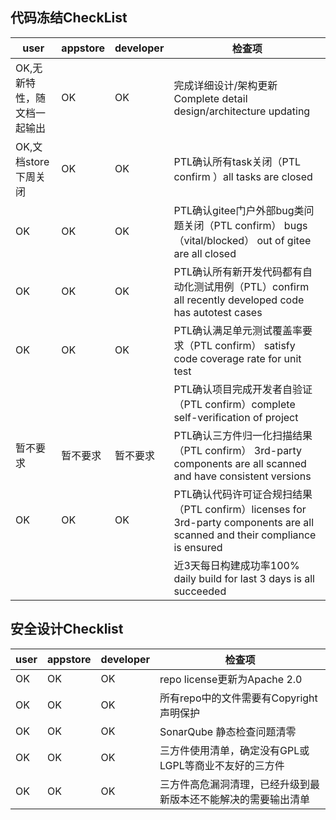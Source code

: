 ## 代码冻结CheckList

|user|appstore|developer|检查项|
|---|---|---|---|
|OK,无新特性，随文档一起输出 | OK | OK  |  完成详细设计/架构更新Complete detail design/architecture updating  |
|OK,文档store下周关闭 | OK  |  OK |  PTL确认所有task关闭（PTL confirm ）all tasks are closed  |
| OK  | OK  | OK |  PTL确认gitee门户外部bug类问题关闭（PTL confirm） bugs（vital/blocked） out of gitee are all closed |
|OK   | OK  | OK  |  PTL确认所有新开发代码都有自动化测试用例（PTL）confirm all recently developed code has autotest cases  |
|OK   | OK  | OK  |  PTL确认满足单元测试覆盖率要求（PTL confirm） satisfy code coverage rate for unit test   |
|   |   |   |  PTL确认项目完成开发者自验证（PTL confirm）complete self-verification of project   |
|暂不要求   | 暂不要求  | 暂不要求  |  PTL确认三方件归一化扫描结果（PTL confirm） 3rd-party components  are all scanned and have consistent versions   |
| OK  | OK  | OK  |  PTL确认代码许可证合规扫结果（PTL confirm）licenses for 3rd-party components are all scanned and their compliance is ensured  |
|   |   |   |  近3天每日构建成功率100% daily build for last 3 days is all succeeded   |

## 安全设计Checklist

|user|appstore|developer|检查项|
|---|---|---|---|
|OK | OK  | OK  |repo license更新为Apache 2.0  |
| OK  | OK  | OK  |所有repo中的文件需要有Copyright声明保护  |
| OK  | OK  | OK  |SonarQube 静态检查问题清零  |
| OK  | OK  | OK  |三方件使用清单，确定没有GPL或LGPL等商业不友好的三方件  |
| OK  | OK  | OK  |三方件高危漏洞清理，已经升级到最新版本还不能解决的需要输出清单  |

